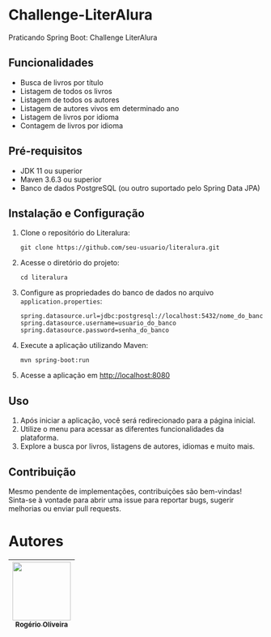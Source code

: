 # Challenge-LiterAlura
Praticando Spring Boot: Challenge LiterAlura
<!DOCTYPE html>

<h2>Funcionalidades</h2>
<ul>
  <li>Busca de livros por título</li>
  <li>Listagem de todos os livros</li>
  <li>Listagem de todos os autores</li>
  <li>Listagem de autores vivos em determinado ano</li>
  <li>Listagem de livros por idioma</li>
  <li>Contagem de livros por idioma</li>
</ul>

<h2>Pré-requisitos</h2>
<ul>
  <li>JDK 11 ou superior</li>
  <li>Maven 3.6.3 ou superior</li>
  <li>Banco de dados PostgreSQL (ou outro suportado pelo Spring Data JPA)</li>
</ul>

<h2>Instalação e Configuração</h2>
<ol>
  <li>Clone o repositório do Literalura:</li>
  <pre><code>git clone https://github.com/seu-usuario/literalura.git</code></pre>
  <li>Acesse o diretório do projeto:</li>
  <pre><code>cd literalura</code></pre>
  <li>Configure as propriedades do banco de dados no arquivo <code>application.properties</code>:</li>
  <pre><code>spring.datasource.url=jdbc:postgresql://localhost:5432/nome_do_banco
spring.datasource.username=usuario_do_banco
spring.datasource.password=senha_do_banco</code></pre>
  <li>Execute a aplicação utilizando Maven:</li>
  <pre><code>mvn spring-boot:run</code></pre>
  <li>Acesse a aplicação em <a href="http://localhost:8080">http://localhost:8080</a></li>
</ol>

<h2>Uso</h2>
<ol>
  <li>Após iniciar a aplicação, você será redirecionado para a página inicial.</li>
  <li>Utilize o menu para acessar as diferentes funcionalidades da plataforma.</li>
  <li>Explore a busca por livros, listagens de autores, idiomas e muito mais.</li>
</ol>

<h2>Contribuição</h2>
<p> Mesmo pendente de implementações, contribuições são bem-vindas! Sinta-se à vontade para abrir uma issue para reportar bugs, sugerir melhorias ou enviar pull requests.</p>


# Autores

| [<img loading="lazy" src="https://avatars.githubusercontent.com/u/82901003?v=4" width=115><br><sub>Rogério Oliveira</sub>](https://github.com/New_Masster) 
| :---: |
</body>
</html>
